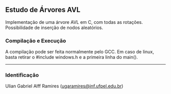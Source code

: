 ## Estudo de Árvores AVL
Implementação de uma árvore AVL em C, com todas as rotações. Possibilidade de inserção de nodos aleatórios.

 ### Compilação e Execução
 A compilação pode ser feita normalmente pelo GCC. Em caso de linux, basta retirar o #include windows.h e a primeira linha do main(). 
 ________________________________________________________
 ### Identificação
 Ulian Gabriel Alff Ramires (ugaramires@inf.ufpel.edu.br)

